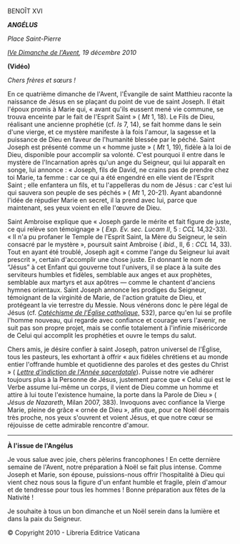 BENOÎT XVI

***ANGÉLUS***

*Place Saint-Pierre*

*[IVe Dimanche de l'Avent](http://www.vatican.va/liturgical_year/advent/2010/index_it.html#IV%20DOMENICA%20DI%20AVVENTO), 19 décembre 2010*

**(Vidéo)**

*Chers frères et sœurs !*

En ce quatrième dimanche de l'Avent, l'Évangile de saint Matthieu raconte la naissance de Jésus en se plaçant du point de vue de saint Joseph. Il était l'époux promis à Marie qui, « avant qu'ils eussent mené vie commune, se trouva enceinte par le fait de l'Esprit Saint » ( *Mt* 1, 18). Le Fils de Dieu, réalisant une ancienne prophétie (cf. *Is* 7, 14), se fait homme dans le sein d'une vierge, et ce mystère manifeste à la fois l'amour, la sagesse et la puissance de Dieu en faveur de l'humanité blessée par le péché. Saint Joseph est présenté comme un « homme juste » ( *Mt* 1, 19), fidèle à la loi de Dieu, disponible pour accomplir sa volonté. C'est pourquoi il entre dans le mystère de l'Incarnation après qu'un ange du Seigneur, qui lui apparaît en songe, lui annonce : « Joseph, fils de David, ne crains pas de prendre chez toi Marie, ta femme : car ce qui a été engendré en elle vient de l'Esprit Saint ; elle enfantera un fils, et tu l'appelleras du nom de Jésus : car c'est lui qui sauvera son peuple de ses péchés » ( *Mt* 1, 20-21). Ayant abandonné l'idée de répudier Marie en secret, il la prend avec lui, parce que maintenant, ses yeux voient en elle l'œuvre de Dieu.

Saint Ambroise explique que « Joseph garde le mérite et fait figure de juste, ce qui relève son témoignage » ( *Exp. Ev. sec. Lucam II*, 5 : *CCL* 14,32-33). « Il n'a pu profaner le Temple de l'Esprit Saint, la Mère du Seigneur, le sein consacré par le mystère », poursuit saint Ambroise ( *ibid*., II, 6 : *CCL* 14, 33). Tout en ayant été troublé, Joseph agit « comme l'ange du Seigneur lui avait prescrit », certain d'accomplir une chose juste. En donnant le nom de “Jésus” à cet Enfant qui gouverne tout l'univers, il se place à la suite des serviteurs humbles et fidèles, semblable aux anges et aux prophètes, semblable aux martyrs et aux apôtres — comme le chantent d'anciens hymnes orientaux. Saint Joseph annonce les prodiges du Seigneur, témoignant de la virginité de Marie, de l'action gratuite de Dieu, et protégeant la vie terrestre du Messie. Nous vénérons donc le père légal de Jésus (cf. *[Catéchisme de l’Église catholique,](http://www.vatican.va/archive/FRA0013/_INDEX.HTM)* 532), parce qu'en lui se profile l'homme nouveau, qui regarde avec confiance et courage vers l'avenir, ne suit pas son propre projet, mais se confie totalement à l'infinie miséricorde de Celui qui accomplit les prophéties et ouvre le temps du salut.

Chers amis, je désire confier à saint Joseph, patron universel de l'Église, tous les pasteurs, les exhortant à offrir « aux fidèles chrétiens et au monde entier l'offrande humble et quotidienne des paroles et des gestes du Christ » ( *[Lettre d'indiction de l'Année sacerdotale](http://w2.vatican.va/content/benedict-xvi/fr/letters/2009/documents/hf_ben-xvi_let_20090616_anno-sacerdotale.html)*). Puisse notre vie adhérer toujours plus à la Personne de Jésus, justement parce que « Celui qui est le Verbe assume lui-même un corps, il vient de Dieu comme un homme et attire à lui toute l'existence humaine, la porte dans la Parole de Dieu » ( *Jésus de Nazareth*, Milan 2007, 383). Invoquons avec confiance la Vierge Marie, pleine de grâce « ornée de Dieu », afin que, pour ce Noël désormais très proche, nos yeux s'ouvrent et voient Jésus, et que notre cœur se réjouisse de cette admirable rencontre d'amour.

* * *

**À l'issue de l'Angélus**

Je vous salue avec joie, chers pèlerins francophones ! En cette dernière semaine de l'Avent, notre préparation à Noël se fait plus intense. Comme Joseph et Marie, son épouse, puissions-nous offrir l'hospitalité à Dieu qui vient chez nous sous la figure d'un enfant humble et fragile, plein d'amour et de tendresse pour tous les hommes ! Bonne préparation aux fêtes de la Nativité !

Je souhaite à tous un bon dimanche et un Noël serein dans la lumière et dans la paix du Seigneur.

© Copyright 2010 - Libreria Editrice Vaticana